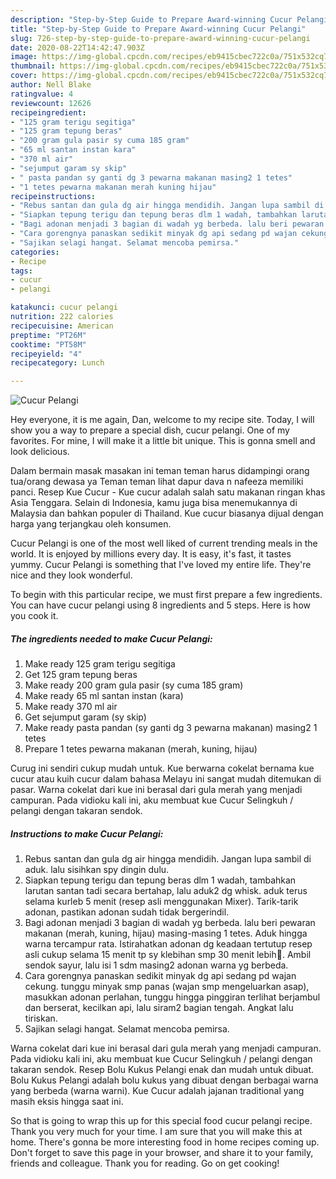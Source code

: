 ```yaml
---
description: "Step-by-Step Guide to Prepare Award-winning Cucur Pelangi"
title: "Step-by-Step Guide to Prepare Award-winning Cucur Pelangi"
slug: 726-step-by-step-guide-to-prepare-award-winning-cucur-pelangi
date: 2020-08-22T14:42:47.903Z
image: https://img-global.cpcdn.com/recipes/eb9415cbec722c0a/751x532cq70/cucur-pelangi-foto-resep-utama.jpg
thumbnail: https://img-global.cpcdn.com/recipes/eb9415cbec722c0a/751x532cq70/cucur-pelangi-foto-resep-utama.jpg
cover: https://img-global.cpcdn.com/recipes/eb9415cbec722c0a/751x532cq70/cucur-pelangi-foto-resep-utama.jpg
author: Nell Blake
ratingvalue: 4
reviewcount: 12626
recipeingredient:
- "125 gram terigu segitiga"
- "125 gram tepung beras"
- "200 gram gula pasir sy cuma 185 gram"
- "65 ml santan instan kara"
- "370 ml air"
- "sejumput garam sy skip"
- " pasta pandan sy ganti dg 3 pewarna makanan masing2 1 tetes"
- "1 tetes pewarna makanan merah kuning hijau"
recipeinstructions:
- "Rebus santan dan gula dg air hingga mendidih. Jangan lupa sambil di aduk. lalu sisihkan spy dingin dulu."
- "Siapkan tepung terigu dan tepung beras dlm 1 wadah, tambahkan larutan santan tadi secara bertahap, lalu aduk2 dg whisk. aduk terus selama kurleb 5 menit (resep asli menggunakan Mixer). Tarik-tarik adonan, pastikan adonan sudah tidak bergerindil."
- "Bagi adonan menjadi 3 bagian di wadah yg berbeda. lalu beri pewaran makanan (merah, kuning, hijau) masing-masing 1 tetes. Aduk hingga warna tercampur rata. Istirahatkan adonan dg keadaan tertutup resep asli cukup selama 15 menit tp sy klebihan smp 30 menit lebih🤭. Ambil sendok sayur, lalu isi 1 sdm masing2 adonan warna yg berbeda."
- "Cara gorengnya panaskan sedikit minyak dg api sedang pd wajan cekung. tunggu minyak smp panas (wajan smp mengeluarkan asap), masukkan adonan perlahan, tunggu hingga pinggiran terlihat berjambul dan berserat, kecilkan api, lalu siram2 bagian tengah. Angkat lalu tiriskan."
- "Sajikan selagi hangat. Selamat mencoba pemirsa."
categories:
- Recipe
tags:
- cucur
- pelangi

katakunci: cucur pelangi 
nutrition: 222 calories
recipecuisine: American
preptime: "PT26M"
cooktime: "PT58M"
recipeyield: "4"
recipecategory: Lunch

---
```



![Cucur Pelangi](https://img-global.cpcdn.com/recipes/eb9415cbec722c0a/751x532cq70/cucur-pelangi-foto-resep-utama.jpg)

Hey everyone, it is me again, Dan, welcome to my recipe site. Today, I will show you a way to prepare a special dish, cucur pelangi. One of my favorites. For mine, I will make it a little bit unique. This is gonna smell and look delicious.

Dalam bermain masak masakan ini teman teman harus didampingi orang tua/orang dewasa ya Teman teman lihat dapur dava n nafeeza memiliki panci. Resep Kue Cucur - Kue cucur adalah salah satu makanan ringan khas Asia Tenggara. Selain di Indonesia, kamu juga bisa menemukannya di Malaysia dan bahkan populer di Thailand. Kue cucur biasanya dijual dengan harga yang terjangkau oleh konsumen.

Cucur Pelangi is one of the most well liked of current trending meals in the world. It is enjoyed by millions every day. It is easy, it's fast, it tastes yummy. Cucur Pelangi is something that I've loved my entire life. They're nice and they look wonderful.


To begin with this particular recipe, we must first prepare a few ingredients. You can have cucur pelangi using 8 ingredients and 5 steps. Here is how you cook it.

<!--inarticleads1-->

##### The ingredients needed to make Cucur Pelangi:

1. Make ready 125 gram terigu segitiga
1. Get 125 gram tepung beras
1. Make ready 200 gram gula pasir (sy cuma 185 gram)
1. Make ready 65 ml santan instan (kara)
1. Make ready 370 ml air
1. Get sejumput garam (sy skip)
1. Make ready  pasta pandan (sy ganti dg 3 pewarna makanan) masing2 1 tetes
1. Prepare 1 tetes pewarna makanan (merah, kuning, hijau)


Curug ini sendiri cukup mudah untuk. Kue berwarna cokelat bernama kue cucur atau kuih cucur dalam bahasa Melayu ini sangat mudah ditemukan di pasar. Warna cokelat dari kue ini berasal dari gula merah yang menjadi campuran. Pada vidioku kali ini, aku membuat kue Cucur Selingkuh / pelangi dengan takaran sendok. 

<!--inarticleads2-->

##### Instructions to make Cucur Pelangi:

1. Rebus santan dan gula dg air hingga mendidih. Jangan lupa sambil di aduk. lalu sisihkan spy dingin dulu.
1. Siapkan tepung terigu dan tepung beras dlm 1 wadah, tambahkan larutan santan tadi secara bertahap, lalu aduk2 dg whisk. aduk terus selama kurleb 5 menit (resep asli menggunakan Mixer). Tarik-tarik adonan, pastikan adonan sudah tidak bergerindil.
1. Bagi adonan menjadi 3 bagian di wadah yg berbeda. lalu beri pewaran makanan (merah, kuning, hijau) masing-masing 1 tetes. Aduk hingga warna tercampur rata. Istirahatkan adonan dg keadaan tertutup resep asli cukup selama 15 menit tp sy klebihan smp 30 menit lebih🤭. Ambil sendok sayur, lalu isi 1 sdm masing2 adonan warna yg berbeda.
1. Cara gorengnya panaskan sedikit minyak dg api sedang pd wajan cekung. tunggu minyak smp panas (wajan smp mengeluarkan asap), masukkan adonan perlahan, tunggu hingga pinggiran terlihat berjambul dan berserat, kecilkan api, lalu siram2 bagian tengah. Angkat lalu tiriskan.
1. Sajikan selagi hangat. Selamat mencoba pemirsa.


Warna cokelat dari kue ini berasal dari gula merah yang menjadi campuran. Pada vidioku kali ini, aku membuat kue Cucur Selingkuh / pelangi dengan takaran sendok. Resep Bolu Kukus Pelangi enak dan mudah untuk dibuat. Bolu Kukus Pelangi adalah bolu kukus yang dibuat dengan berbagai warna yang berbeda (warna warni). Kue Cucur adalah jajanan traditional yang masih eksis hingga saat ini. 

So that is going to wrap this up for this special food cucur pelangi recipe. Thank you very much for your time. I am sure that you will make this at home. There's gonna be more interesting food in home recipes coming up. Don't forget to save this page in your browser, and share it to your family, friends and colleague. Thank you for reading. Go on get cooking!

